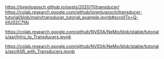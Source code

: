 https://lorenlugosch.github.io/posts/2020/11/transducer/
https://colab.research.google.com/github/lorenlugosch/transducer-tutorial/blob/main/transducer_tutorial_example.ipynb#scrollTo=Q-iHU02C7fAj

https://colab.research.google.com/github/NVIDIA/NeMo/blob/stable/tutorials/asr/Intro_to_Transducers.ipynb

https://colab.research.google.com/github/NVIDIA/NeMo/blob/stable/tutorials/asr/ASR_with_Transducers.ipynb